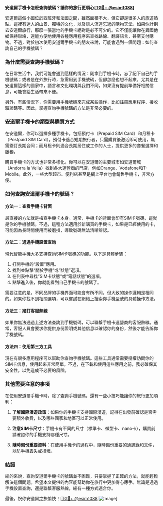 **安道爾手機卡怎麽查詢號碼？讓你的旅行更順心[[TG💪+ @esim1088](https://t.me/s/esim1088)]**

安道爾這個小國位於西班牙和法國之間，雖然面積不大，但它卻是很多人的旅遊熱點。這裡有迷人的山景、獨特的文化，以及讓人流連忘返的購物天堂。如果你計劃去安道爾旅行，那麼一張當地的手機卡絕對是必不可少的。它不僅能讓你在異國他鄉保持聯絡，還能方便地使用各種應用程序來查找路線、翻譯語言，甚至支付購物。不過，對於初次使用安道爾手機卡的朋友來說，可能會遇到一個問題：如何查詢自己的手機號碼？

### **為什麼需要查詢手機號碼？**

在日常生活中，我們可能會遇到這樣的情況：剛拿到手機卡時，忘了記下自己的手機號碼；或者是在外旅行時，急需用到手機號碼，但卻怎麼也想不起來。尤其是在安道爾這樣的國家中，語言和文化環境與我們不同，如果沒有提前準備好相關信息，可能會給生活帶來不便。

另外，有些情況下，你需要用手機號碼來完成某些操作，比如註冊應用程序、接收驗證碼等。因此，掌握查詢手機號碼的方法是非常必要的。

### **安道爾手機卡的類型與購買方式**

在安道爾，你可以選擇多種手機卡，包括預付卡（Prepaid SIM Card）和月租卡（Postpaid SIM Card）。預付卡適合短期旅行者，只需購買後激活即可使用，無需簽訂長期合同；而月租卡則適合長期居住或工作的人士，提供更多的套餐選擇和服務。

購買手機卡的方式也非常多樣化。你可以在安道爾的主要城市如安道爾城（Andorra la Vella）找到各大運營商的門店，例如Orange、Vodafone和T-Mobile。此外，一些大型超市、便利店甚至是網上平台也會銷售手機卡，非常方便。

### **如何查詢安道爾手機卡的號碼？**

#### **方法一：查看手機卡背面**
最直接的方法就是檢查手機卡本身。通常，手機卡的背面會印有SIM卡號碼，這就是你的手機號碼。不過，這種方法適用於新購買的手機卡，如果是已經使用的卡，可能因為長時間使用而被磨損，導致號碼無法清晰辨認。

#### **方法二：通過手機設置查詢**
現代智能手機大多支持查詢SIM卡號碼的功能。以下是具體步驟：

1. 打開手機的“設置”應用。
2. 找到並點擊“關於手機”或“狀態”選項。
3. 在列表中尋找“SIM卡狀態”或“電話狀態”的選項。
4. 點擊進入後，你就能看到自己手機卡的號碼了。

需要注意的是，不同品牌的手機界面可能會有所不同，但大致的操作邏輯是相同的。如果你找不到相關選項，可以嘗試在網絡上搜索你手機型號的具體操作方法。

#### **方法三：撥打客服熱線**
如果你無法通過上述方法查詢到手機號碼，可以聯繫手機卡運營商的客服熱線。通常，客服人員會要求你提供身份證明或其他信息以確認你的身份，然後才能告訴你手機號碼。

#### **方法四：使用第三方工具**
現在有很多應用程序可以幫助你查詢手機號碼。這些工具通常需要授權訪問你的SIM卡信息，使用起來非常簡單。不過，在下載和使用這些應用之前，務必確保其安全性，以免造成不必要的風險。

### **其他需要注意的事項**

在使用安道爾手機卡時，除了查詢手機號碼，還有一些小技巧能讓你的旅行更加順利：

1. **了解國際漫遊政策**：如果你的手機卡支持國際漫遊，記得在出發前確認是否需要額外收費，以及哪些國家和地區可以正常使用。
   
2. **注意SIM卡尺寸**：手機卡有不同的尺寸（標準卡、微型卡、nano卡），購買前請確認你的手機支持哪種尺寸。

3. **隨時備份重要資料**：在使用手機卡的過程中，隨時備份重要的通訊錄和文件，以防手機丟失或損壞。

### **結語**

總的來說，查詢安道爾手機卡的號碼並不困難，只要掌握了正確的方法，就能輕鬆解決這個問題。希望本文提供的內容能幫助你在旅行中更加得心應手。無論是通過手機設置查詢，還是聯繫客服熱線，總有一種方式適合你。

最後，祝你安道爾之旅愉快！[[TG💪+ @esim1088](https://t.me/s/esim1088) ![Image](https://i.postimg.cc/4NQfJmqS/Snipaste-2025-05-13-00-14-12.png)]